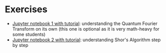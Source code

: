 # Exercises
 * [Jupyter notebook 1 with tutorial](w7_01.ipynb): understanding the Quantum Fourier Transform on its own (this one is optional as it is very math-heavy for some students)
 * [Jupyter notebook 2 with tutorial](w7_02.ipynb): understanding Shor's Algorithm step by step
